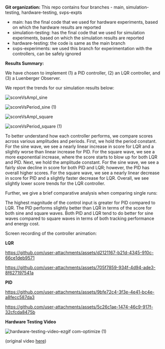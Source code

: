 **Git organization:**
This repo contains four branches - main, simulation-testing, hardware-testing, svps-expts
- main: has the final code that we used for hardware experiments, based on which the hardware results are reported
- simulation-testing: has the final code that we used for simulation experiments, based on which the simulation results are reported
- hardware-testing: the code is same as the main branch
- svps-experiments: we used this branch for experimentation with the controllers, can be safely ignored

**Results Summary:**

We have chosen to implement (1) a PID controller, (2) an LQR controller, and (3) a Luenberger Observer. 

We report the trends for our simulation results below:

![scoreVsAmpl_sine](https://github.com/user-attachments/assets/8ee3f203-004d-4170-8039-61973e94c6c0)

![scoreVsPeriod_sine (1)](https://github.com/user-attachments/assets/ff3f4f94-5cee-4dfc-97c9-a7b608e5de4b)

![scoreVsAmpl_square](https://github.com/user-attachments/assets/b4eed003-09c5-482c-8661-fbde873f97ea)

![scoreVsPeriod_square (1)](https://github.com/user-attachments/assets/5aac7589-ff38-490b-b7ad-650aea5de7cd)

To better understand how each controller performs, we compare scores across various amplitudes and periods. First, we hold the period constant. For the sine wave, we see a nearly linear increase in score for LQR and a slightly worse than linear increase for PID. For the square wave, we see a more exponential increase, where the score starts to blow up for both LQR and PID. Next, we hold the amplitude constant. For the sine wave, we see a fairly slow decline in score for both PID and LQR; however, the PID has overall higher scores. For the square wave, we see a nearly linear decrease in score for PID and a slightly faster decrease for LQR. Overall, we see slightly lower score trends for the LQR controller. 


Further, we give a brief comparative analysis when comparing single runs:

The highest magnitude of the control input is greater for PID compared to LQR. 
The PID performs slightly better than LQR in terms of the score for both sine and square waves. 
Both PID and LQR tend to do better for sine waves compared to square waves in terms of both tracking performance and energy cost. 

Screen recording of the controller animation:

**LQR**

https://github.com/user-attachments/assets/d2121167-b21d-4345-910c-66ce1deb9571


https://github.com/user-attachments/assets/705f7859-934f-4d94-ade3-8f627197541a



**PID**

https://github.com/user-attachments/assets/9bfe72c4-3f3e-4e41-bc4e-a8fecc587da3


https://github.com/user-attachments/assets/5c26c1ae-1474-46c9-917f-32cfcda8475b


**Hardware Testing Video**

![hardware-testing-video-ezgif com-optimize (1)](https://github.com/user-attachments/assets/3a895a02-a2d1-4945-be91-dbf53a46a391)

(original video [here](https://github.com/gagandeep25/EE222-Nonlinear-Systems-Ball-and-Beam-Project/blob/main/hardware-testing-video.mp4))


